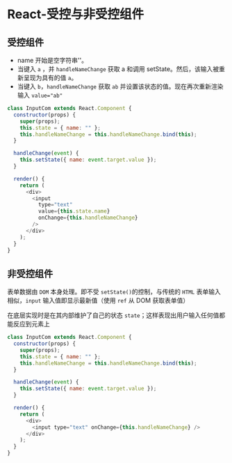 # React-受控与非受控组件

## 受控组件

- name 开始是空字符串''。
- 当键入 `a` ，并 `handleNameChange` 获取 a 和调用 setState。然后，该输入被重新呈现为具有的值 `a`。
- 当键入 `b`，`handleNameChange` 获取 `ab` 并设置该状态的值。现在再次重新渲染输入 `value="ab"`

```js
class InputCom extends React.Component {
  constructor(props) {
    super(props);
    this.state = { name: "" };
    this.handleNameChange = this.handleNameChange.bind(this);
  }

  handleChange(event) {
    this.setState({ name: event.target.value });
  }

  render() {
    return (
      <div>
        <input
          type="text"
          value={this.state.name}
          onChange={this.handleNameChange}
        />
      </div>
    );
  }
}
```

## 非受控组件

表单数据由 `DOM` 本身处理。即不受 `setState()`的控制，与传统的 `HTML` 表单输入相似，`input` 输入值即显示最新值（使用 `ref` 从 DOM 获取表单值）

在底层实现时是在其内部维护了自己的状态 `state`；这样表现出用户输入任何值都能反应到元素上

```js
class InputCom extends React.Component {
  constructor(props) {
    super(props);
    this.state = { name: "" };
    this.handleNameChange = this.handleNameChange.bind(this);
  }

  handleChange(event) {
    this.setState({ name: event.target.value });
  }

  render() {
    return (
      <div>
        <input type="text" onChange={this.handleNameChange} />
      </div>
    );
  }
}
```
